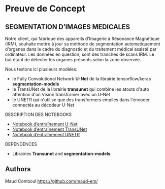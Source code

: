 # Preuve de Concept


## SEGMENTATION D’IMAGES MEDICALES

Notre client, qui fabrique des appareils d’Imagerie à Résonance Magnétique (IRM), souhaite mettre à jour sa méthode de segmentation automatiquement d’organes dans le cadre du diagnostic et du traitement médical assisté par ordinateur. Les données en question, sont des tranches de scans IRM. Le but étant de détecter les organes présents selon la zone observée.

Nous testons ici plusieurs modèles: 
* le Fully Convolutional Network **U-Net** de la librairie tensorflow/keras **segmentation-models**
* le TransUNet de la librairie **transunet** qui combine les atouts d'auto attention d'un Vision transformer avec un U-Net
* le UNETR qui n'utilise que des transformers empilés dans l'encoder connectés au décodeur U-Net

DESCRIPTION DES NOTEBOOKS

* [Notebook d’entraînement U-Net](https://github.com/maud-em/P7/blob/main/uwm-unet-2-5d-aug-training-tf.ipynb)
* [Notebook d’entraînement TransUNet](https://github.com/maud-em/P7/blob/main/uwm-transunet-2-5d-aug-training-tf.ipynb)
* [Notebook d’entraînement UNETR](https://github.com/maud-em/P7/blob/main/tensorflow-unetr-train%20(1).ipynb)


DEPENDENCES

* Librairies **Transunet** and **segmentation-models**


## Authors

Maud Comboul
https://github.com/maud-em/
